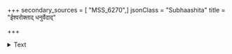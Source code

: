 +++
secondary_sources = [ "MSS_6270",]
jsonClass = "Subhaashita"
title = "ईश्वरोक्ताद् धनुर्वेदाद्"

+++

<details><summary>Text</summary>

ईश्वरोक्ताद् धनुर्वेदाद् व्यासस्यापि सुभाषितात्।  
पदान्याकृष्य रचितो ग्रन्थः संक्षेपतो मया॥
</details>
